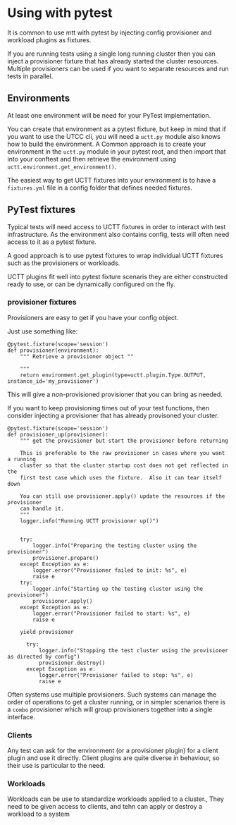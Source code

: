 # Using with pytest

It is common to use mtt with pytest by injecting config provisioner and workload
plugins as fixtures.

If you are running tests using a single long running cluster then you can inject
a provisioner fixture that has already started the cluster resources.
Multiple provisioners can be used if you want to separate resources and run
tests in parallel.

## Environments

At least one environment will be need for your PyTest implementation.

You can create that environment as a pytest fixture, but keep in mind that if
you want to use the UTCC cli, you will need a `uctt.py` module also knows how
to build the environment.
A Common approach is to create your environment in the `uctt.py` module in your
pytest root, and then import that into your conftest and then retrieve the
environment using `uctt.environment.get_environment()`.

The easiest way to get UCTT fixtures into your environment is to have a
`fixtures.yml` file in a config folder that defines needed fixtures.

## PyTest fixtures

Typical tests will need access to UCTT fixtures in order to interact with
test infrastructure.
As the environment also contains config, tests will often need access to it as
a pytest fixture.

A good approach is to use pytest fixtures to wrap individual UCTT fixtures
such as the provisioners or workloads.

UCTT plugins fit well into pytest fixture scenaris they are either constructed
ready to use, or can be dynamically configured on the fly.

### provisioner fixtures

Provisioners are easy to get if you have your config object.

Just use something like:

```
@pytest.fixture(scope='session')
def provisioner(environment):
    """ Retrieve a provisioner object ""

    """
    return environment.get_plugin(type=uctt.plugin.Type.OUTPUT, instance_id='my_provisioner')
```

This will give a non-provisioned provisioner that you can bring as needed.

If you want to keep provisioning times out of your test functions, then consider
injecting a provisioner that has already provisoned your cluster.

```
@pytest.fixture(scope='session')
def provisioner_up(provisioner):
    """ get the provisioner but start the provisioner before returning

    This is preferable to the raw provisioner in cases where you want a running
    cluster so that the cluster startup cost does not get reflected in the
    first test case which uses the fixture.  Also it can tear itself down

    You can still use provisioner.apply() update the resources if the provisioner
    can handle it.
    """
    logger.info("Running UCTT provisioner up()")


    try:
        logger.info("Preparing the testing cluster using the provisioner")
        provisioner.prepare()
    except Exception as e:
        logger.error("Provisioner failed to init: %s", e)
        raise e
    try:
        logger.info("Starting up the testing cluster using the provisioner")
        provisioner.apply()
    except Exception as e:
        logger.error("Provisioner failed to start: %s", e)
        raise e

    yield provisioner

      try:
          logger.info("Stopping the test cluster using the provisioner as directed by config")
          provisioner.destroy()
      except Exception as e:
          logger.error("Provisioner failed to stop: %s", e)
          raise e
```

Often systems use multiple provisioners.  Such systems can manage the order of
operations to get a cluster running, or in simpler scenarios there is a `combo`
provisioner which will group provisioners together into a single interface.

### Clients

Any test can ask for the environment (or a provisioner plugin) for a client plugin
and use it directly.  Client plugins are quite diverse in behaviour, so their
use is particular to the need.

### Workloads

Workloads can be use to standardize workloads applied to a cluster.,  They need
to be given access to clients, and tehn can apply or destroy a workload to a system
